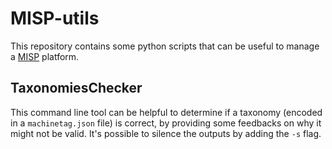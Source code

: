 # MISP-utils

This repository contains some python scripts that can be useful to manage a [MISP](https://misp-project.org/) platform.

## TaxonomiesChecker

This command line tool can be helpful to determine if a taxonomy (encoded in a `machinetag.json` file) is correct, by providing some feedbacks on why it might not be valid. It's possible to silence the outputs by adding the
`-s` flag.
